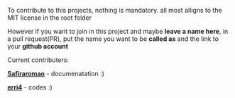 To contribute to this projects, nothing is mandatory.
all most alligns to the MIT license in the root folder

However if you want to join in this project and maybe **leave a name here**, in a pull request(PR),
put the name you want to be **called as** and the link to your **github account**

Current contributers:

[**Safiraromao**](https://github.com/Safiraromao) - documenatation :)

[**erri4**](https://github.com/erri4) - codes :)
